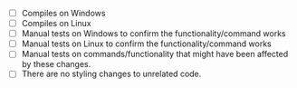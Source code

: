  - [ ] Compiles on Windows
 - [ ] Compiles on Linux
 - [ ] Manual tests on Windows to confirm the functionality/command works
 - [ ] Manual tests on Linux to confirm the functionality/command works
 - [ ] Manual tests on commands/functionality that might have been affected by these changes.
 - [ ] There are no styling changes to unrelated code.
